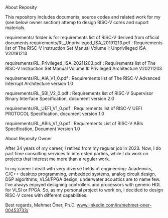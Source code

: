 About Reposity

This repository includes documents, source codes and related work for my (see below owner section) attemp to design RISC-V cores and suport materials.

requirements/ folder is for requirements list of RISC-V derived from official documents
requirements/RL_Unprivileged_ISA_20191213.pdf : Requirements list of The RISC-V Instruction Set Manual Volume I: Unprivileged ISA V20191213

requirements/RL_Privileged_ISA_20211203.pdf : Requirements list of The RISC-V Instruction Set Manual Volume II: Privileged Architecture V20211203 

requirements/RL_AIA_V1_0.pdf : Requirements list of The RISC-V Advanced Interrupt Architecture version 1.0

requirements/RL_SBI_V2_0.pdf : Requirements list of RISC-V Supervisor Binary Interface Specification, document version 2.0

requirements/RL_UEFI_V1_0.pdf : Requirements list of RISC-V UEFI PROTOCOL Specification, document version 1.0

requirements/RL_ABIs_V1_0.pdf : Requirements List of RISC-V ABIs Specification, Document Version 1.0


About Reposity Owner

After 34 years of my career, I retired from my regular job in 2023. 
Now, I do part time consulting services to interested parties, while I do work on projects that interest me more than a regular work. 

In my career I dealt with very diverse fields of engineering: Academics, C/C++ desktop programming,  embedded systems, analog circuit design, 
DSP algorithms, VLSI/FPGA design, underwater acoustics are to name few. 
I’ve always enjoyed designing controllers and processors with generic HDL for VLSI or FPGA. 
So, as my personal project to work on, I decided to design RISC-V cores with different capabilities. 

Best regards,
Mehmet Öner, Ph.D.
www.linkedin.com/in/mehmet-oner-00453733/
